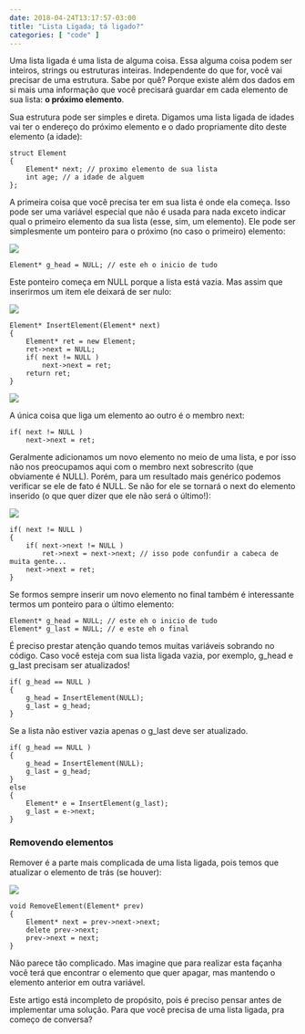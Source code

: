 ```yaml
---
date: 2018-04-24T13:17:57-03:00
title: "Lista Ligada; tá ligado?"
categories: [ "code" ]
---
```

Uma lista ligada é uma lista de alguma coisa. Essa alguma coisa podem ser inteiros, strings ou estruturas inteiras. Independente do que for, você vai precisar de uma estrutura. Sabe por quê? Porque existe além dos dados em si mais uma informação que você precisará guardar em cada elemento de sua lista: **o próximo elemento**.

Sua estrutura pode ser simples e direta. Digamos uma lista ligada de idades vai ter o endereço do próximo elemento e o dado propriamente dito deste elemento (a idade):

```
struct Element
{
    Element* next; // proximo elemento de sua lista
    int age; // a idade de alguem
};
```

A primeira coisa que você precisa ter em sua lista é onde ela começa. Isso pode ser uma variável especial que não é usada para nada exceto indicar qual o primeiro elemento da sua lista (esse, sim, um elemento). Ele pode ser simplesmente um ponteiro para o próximo (no caso o primeiro) elemento:

![](https://i.imgur.com/PTZOB72.png)

```
Element* g_head = NULL; // este eh o inicio de tudo
```

Este ponteiro começa em NULL porque a lista está vazia. Mas assim que inserirmos um item ele deixará de ser nulo:

![](https://i.imgur.com/0I1wSXc.png)

```
Element* InsertElement(Element* next)
{
    Element* ret = new Element;
    ret->next = NULL;
    if( next != NULL )
        next->next = ret;
    return ret;
}
```

![](https://i.imgur.com/0RsyYKi.png)

A única coisa que liga um elemento ao outro é o membro next:

```
if( next != NULL )
    next->next = ret;
```

Geralmente adicionamos um novo elemento no meio de uma lista, e por isso não nos preocupamos aqui com o membro next sobrescrito (que obviamente é NULL). Porém, para um resultado mais genérico podemos verificar se ele de fato é NULL. Se não for ele se tornará o next do elemento inserido (o que quer dizer que ele não será o último!):

![](https://i.imgur.com/omD6IlR.png)

```
if( next != NULL )
{
    if( next->next != NULL )
        ret->next = next->next; // isso pode confundir a cabeca de muita gente...
    next->next = ret;
}
```

Se formos sempre inserir um novo elemento no final também é interessante termos um ponteiro para o último elemento:

```
Element* g_head = NULL; // este eh o inicio de tudo
Element* g_last = NULL; // e este eh o final
```

É preciso prestar atenção quando temos muitas variáveis sobrando no código. Caso você esteja com sua lista ligada vazia, por exemplo, g_head e g_last precisam ser atualizados!

```
if( g_head == NULL )
{
    g_head = InsertElement(NULL);
    g_last = g_head;
}
```

Se a lista não estiver vazia apenas o g_last deve ser atualizado.

```
if( g_head == NULL )
{
    g_head = InsertElement(NULL);
    g_last = g_head;
}
else
{
    Element* e = InsertElement(g_last);
    g_last = e->next;
}
```

### Removendo elementos

Remover é a parte mais complicada de uma lista ligada, pois temos que atualizar o elemento de trás (se houver):

![](https://i.imgur.com/bZajm9o.png)

```
void RemoveElement(Element* prev)
{
    Element* next = prev->next->next;
    delete prev->next;
    prev->next = next;
}
```

Não parece tão complicado. Mas imagine que para realizar esta façanha você terá que encontrar o elemento que quer apagar, mas mantendo o elemento anterior em outra variável.

Este artigo está incompleto de propósito, pois é preciso pensar antes de implementar uma solução. Para que você precisa de uma lista ligada, pra começo de conversa?
